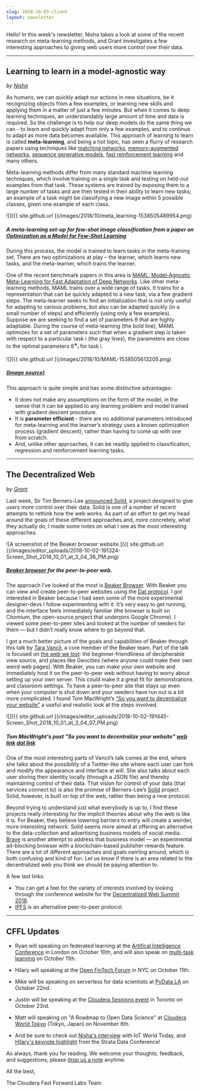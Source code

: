 ```yaml
---
slug: 2018-10-03-client
layout: newsletter
---
```


Hello!  In this week's newsletter, Nisha takes a look at some of the recent research on meta-learning methods, and Grant investigates a few interesting approaches to giving web users more control over their data.

---

## Learning to learn in a model-agnostic way

_by [Nisha](https://twitter.com/NishaMuktewar)_

As humans, we can quickly adapt our actions in new situations, be it recognizing objects from a few examples, or learning new skills and
applying them in a matter of just a few minutes. But when it comes to deep learning techniques, an 
understandably large amount of time and data is required. So the challenge is to help our deep models do the same thing we can - to learn and quickly 
adapt from only a few examples, and to continue to adapt as more data becomes available. This approach of learning to learn is 
called **meta-learning**, and being a hot topic, has seen a flurry of research papers using techniques like 
[matching networks](https://arxiv.org/abs/1606.04080), [memory-augmented networks](https://arxiv.org/abs/1605.06065), 
[sequence generative models](https://arxiv.org/abs/1603.05106), [fast reinforcement learning](https://arxiv.org/abs/1611.05763)
and many others. 

Meta-learning methods differ from many standard machine learning techniques, which involve training on a 
single task and testing on held-out examples from that task. These systems are trained by exposing them to a large number of 
tasks and are then tested in their ability to learn new tasks; an example of a task might be classifying a new image within 5 
possible classes, given one example of each class.

![]({{ site.github.url }}/images/2018/10/meta_learning-1538505489954.png)
##### A meta-learning set-up for few-shot image classification from a paper on [Optimization as a Model for Few-Shot Learning](https://openreview.net/forum?id=rJY0-Kcll)

During this process, the model is trained to learn tasks in the meta-training set. There are two optimizations at play – the 
learner, which learns new tasks, and the meta-learner, which trains the learner. 

One of the recent benchmark papers in this area is [MAML: Model-Agnostic Meta-Learning for Fast Adaptation of Deep Networks](https://arxiv.org/abs/1703.03400). 
Like other meta-learning methods, MAML trains over a wide range of tasks. It trains for a representation that can be quickly 
adapted to a new task, via a few gradient steps. The meta-learner seeks to find an initialization that is not only useful for 
adapting to various problems, but also can be adapted quickly (in a small number of steps) and efficiently (using only a few 
examples). Suppose we are seeking to find a set of parameters θ that are highly adaptable. During the course of meta-learning (the bold line), MAML optimizes for a set of parameters such that when a gradient step is taken with respect to a particular task i (the gray lines), the parameters are close to the optimal parameters θ<sup>∗</sup><sub>i</sub> for task i.

![]({{ site.github.url }}/images/2018/10/MAML-1538505613205.png)
##### [(Image source)](https://arxiv.org/pdf/1703.03400.pdf)

This approach is quite simple and has some distinctive advantages:   
- It does not make any assumptions on the form of the model, in the sense that it can be applied to any learning problem and 
model trained with gradient descent procedure.
- It is **parameter efficient** - there are no additional parameters introduced for meta-learning and the learner’s strategy uses a known optimization process (gradient descent), rather than having to come up with one from scratch.
- And, unlike other approaches, it can be readily applied to classification, regression  and reinforcement learning tasks.

---

## The Decentralized Web

*by [Grant](https://twitter.com/GrantCuster)*

Last week, Sir Tim Berners-Lee [announced Solid](https://medium.com/@timberners_lee/one-small-step-for-the-web-87f92217d085), a project designed to give users more control over their data. Solid is one of a number of recent attempts to rethink how the web works. As part of an effort to get my head around the goals of these different approaches and, more concretely, what they actually do, I made some notes on what I see as the most interesting approaches.

![A screenshot of the Beaker browser website.]({{ site.github.url }}/images/editor_uploads/2018-10-02-191324-Screen_Shot_2018_10_01_at_3_04_36_PM.png)

##### [Beaker browser](https://beakerbrowser.com/) for the peer-to-peer web.

The approach I’ve looked at the most is [Beaker Browser](https://beakerbrowser.com/). With Beaker you can view and create peer-to-peer websites using the [Dat protocol](https://datprotocol.com/). I got interested in Beaker because I had seen some of the more experimental designer-devs I follow experimenting with it. It’s very easy to get running, and the interface feels immediately familiar (the browser is built on Chomium, the open-source project that underpins Google Chrome). I viewed some peer-to-peer sites and looked at the number of seeders for them — but I didn’t really know where to go beyond that.

I got a much better picture of the goals and capabilities of Beaker through this talk by [Tara Vancil](https://www.youtube.com/watch?v=rJ_WvfF3FN8), a core member of the Beaker team. Part of the talk is focused on [the web we lost](https://anildash.com/2012/12/13/the_web_we_lost/): the beginner-friendliness of decipherable view source, and places like Geocities (where anyone could make their own weird web pages). With Beaker, you can make your own website and immediately host it on the peer-to-peer web without having to worry about setting up your own server. This could make it a great fit for demonstrations and classroom settings. To have a peer-to-peer site that stays up even when your computer is shut down and your seeders have run out is a bit more complicated. I found Tom MacWright’s [“So you want to decentralize your website”](https://macwright.org/2017/07/20/decentralize-your-website.html) a useful and realistic look at the steps involved.

![]({{ site.github.url }}/images/editor_uploads/2018-10-02-191445-Screen_Shot_2018_10_01_at_3_04_07_PM.png)

##### Tom MacWright's post "So you want to decentralize your website" [web link](https://macwright.org/2017/07/20/decentralize-your-website.html) [dat link](dat://tmcw.hashbase.io/2017/07/20/decentralize-your-website.html)

One of the most interesting parts of Vancil’s talk comes at the end, where she talks about the possibility of a Twitter-like site where each user can fork and modify the appearance and interface at will. She also talks about each user storing their identity locally (through a JSON file) and thereby maintaining control of their data. That vision for control of your data (that services connect to) is also the promise of Berners-Lee’s [Solid](https://solid.inrupt.com/) project. Solid, however, is built on top of the web, rather than being a new protocol.

Beyond trying to understand just what everybody is up to, I find these projects really interesting for the implicit theories about why the web is like it is. For Beaker, they believe lowering barriers to entry will create a weirder, more interesting network. Solid seems more aimed at offering an alternative to the data-collection and advertising business models of social media. [Brave](https://brave.com/) is another attempt to address that business model — an experimental ad-blocking browser with a blockchain-based publisher rewards feature. There are a lot of different approaches and goals swirling around, which is both confusing and kind of fun. Let us know if there is an area related to the decentralized web you think we should be paying attention to.

A few last links:
- You can get a feel for the variety of interests involved by looking through the conference website for the [Decentralized Web Summit 2018](https://decentralizedweb.net/). 
- [IPFS](https://ipfs.io/) is an alternative peer-to-peer protocol.

---

## CFFL Updates

* Ryan will speaking on federated learning at the [Artifical Intelligence Conference](https://conferences.oreilly.com/artificial-intelligence/ai-eu/public/schedule/detail/70309) in London on October 10th, and will also speak on [multi-task learning](https://conferences.oreilly.com/artificial-intelligence/ai-eu/public/schedule/detail/70266) on October 11th.

* Hilary will speaking at the [Open FinTech Forum](https://events.linuxfoundation.org/events/open-fintech-forum-2018/) in NYC on October 11th.

* Mike will be speaking on serverless for data scientists at [PyData LA](https://pydata.org/la2018/) on October 22nd.

* Justin will be speaking at the [Cloudera Sessions event](https://www.cloudera.com/more/events/sessions/toronto.html) in Toronto on October 23rd.

* Matt will speaking on "A Roadmap to Open Data Science" at [Cloudera World Tokyo](http://clouderaworldtokyo.com/2018/sE-04.html) (Tokyo, Japan) on November 6th.

* And be sure to check out [Nisha's interview](https://www.iotworldtoday.com/2018/08/24/a-vital-data-scientist-skill-teaching-others-how-to-fish/) with IoT World Today, and [Hilary's keynote highlight](https://www.oreilly.com/ideas/practical-ml-today-and-tomorrow) from the Strata Data Conference!

As always, thank you for reading. We welcome your thoughts, feedback, and suggestions; please [drop us a note](mailto:cffl@cloudera.com) anytime.

All the best,

The Cloudera Fast Forward Labs Team
